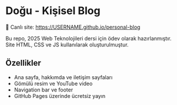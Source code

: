 # Doğu - Kişisel Blog

📍 Canlı site: https://USERNAME.github.io/personal-blog

Bu repo, 2025 Web Teknolojileri dersi için ödev olarak hazırlanmıştır.  
Site HTML, CSS ve JS kullanılarak oluşturulmuştur.  

## Özellikler
- Ana sayfa, hakkımda ve iletişim sayfaları
- Gömülü resim ve YouTube video
- Navigation bar ve footer
- GitHub Pages üzerinde ücretsiz yayın

